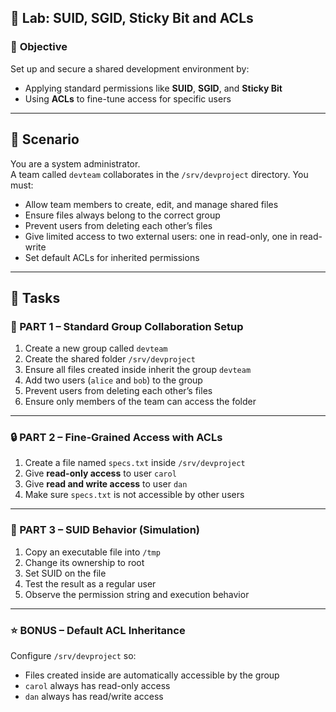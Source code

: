 ## 🧪 **Lab: SUID, SGID, Sticky Bit and ACLs**

### 🎯 **Objective**

Set up and secure a shared development environment by:
- Applying standard permissions like **SUID**, **SGID**, and **Sticky Bit**
- Using **ACLs** to fine-tune access for specific users

---

## 📜 **Scenario**

You are a system administrator.  
A team called `devteam` collaborates in the `/srv/devproject` directory. You must:

- Allow team members to create, edit, and manage shared files
- Ensure files always belong to the correct group
- Prevent users from deleting each other’s files
- Give limited access to two external users: one in read-only, one in read-write
- Set default ACLs for inherited permissions

---

## 🧩 **Tasks**

### 🔧 PART 1 – Standard Group Collaboration Setup

1. Create a new group called `devteam`
2. Create the shared folder `/srv/devproject`
3. Ensure all files created inside inherit the group `devteam`
4. Add two users (`alice` and `bob`) to the group
5. Prevent users from deleting each other’s files
6. Ensure only members of the team can access the folder

---

### 🔒 PART 2 – Fine-Grained Access with ACLs

1. Create a file named `specs.txt` inside `/srv/devproject`
2. Give **read-only access** to user `carol`
3. Give **read and write access** to user `dan`
4. Make sure `specs.txt` is not accessible by other users

---

### 🚀 PART 3 – SUID Behavior (Simulation)

1. Copy an executable file into `/tmp`
2. Change its ownership to root
3. Set SUID on the file
4. Test the result as a regular user
5. Observe the permission string and execution behavior

---

### ⭐ BONUS – Default ACL Inheritance

Configure `/srv/devproject` so:
- Files created inside are automatically accessible by the group
- `carol` always has read-only access
- `dan` always has read/write access

